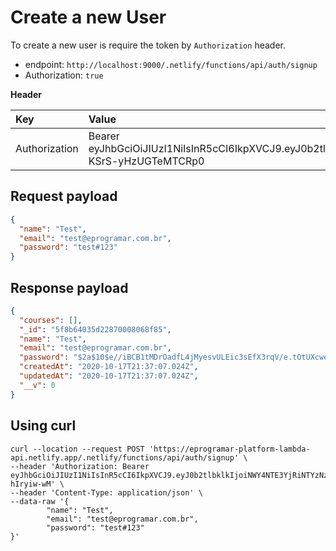 # Create a new User

To create a new user is require the token by `Authorization` header. 

- endpoint: `http://localhost:9000/.netlify/functions/api/auth/signup`
- Authorization: `true`

**Header**

| Key           | Value |
|:--------------|:------|
| Authorization | Bearer eyJhbGciOiJIUzI1NiIsInR5cCI6IkpXVCJ9.eyJ0b2tlbklkIjoiNWY4NTE3YjRiNTYzNzUwZTU0ZWMzMDU1IiwiaWF0IjoxNjAyOTcwNTM3LCJleHAiOjE2MDMwMzA1Mzd9.pqP5RRmW53QQCTHbKWzYEAoM-KSrS-yHzUGTeMTCRp0 | 

## Request payload

```json
{
  "name": "Test",
  "email": "test@eprogramar.com.br",
  "password": "test#123"
}
```

## Response payload

```json
{
  "courses": [],
  "_id": "5f8b64035d22870008068f85",
  "name": "Test",
  "email": "test@eprogramar.com.br",
  "password": "$2a$10$e//iBCB1tMDrOadfL4jMyesvULEic3sEfX3rqV/e.tOtUXcwegJX2",
  "createdAt": "2020-10-17T21:37:07.024Z",
  "updatedAt": "2020-10-17T21:37:07.024Z",
  "__v": 0
}
```

## Using curl

```shell script
curl --location --request POST 'https://eprogramar-platform-lambda-api.netlify.app/.netlify/functions/api/auth/signup' \
--header 'Authorization: Bearer eyJhbGciOiJIUzI1NiIsInR5cCI6IkpXVCJ9.eyJ0b2tlbklkIjoiNWY4NTE3YjRiNTYzNzUwZTU0ZWMzMDU1IiwiaWF0IjoxNjAyOTcyNzk2LCJleHAiOjE2MDMwMzI3OTZ9.LEN3tCwvyukW_dUi4lLHHIcLLZyf40pc0-hIryiw-wM' \
--header 'Content-Type: application/json' \
--data-raw '{
		"name": "Test",
		"email": "test@eprogramar.com.br",
		"password": "test#123"
}'
```
